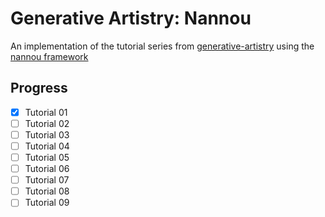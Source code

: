 # Generative Artistry: Nannou

An implementation of the tutorial series from
[generative-artistry](https://generativeartistry.com/)
using the
[nannou framework](https://nannou.cc/)

## Progress
- [x] Tutorial 01
- [ ] Tutorial 02
- [ ] Tutorial 03
- [ ] Tutorial 04
- [ ] Tutorial 05
- [ ] Tutorial 06
- [ ] Tutorial 07
- [ ] Tutorial 08
- [ ] Tutorial 09
